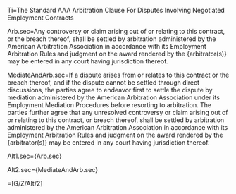 Ti=The Standard AAA Arbitration Clause For Disputes Involving Negotiated Employment Contracts

Arb.sec=Any controversy or claim arising out of or relating to this contract, or the breach thereof, shall be settled by arbitration administered by the American Arbitration Association in accordance with its Employment Arbitration Rules and judgment on the award rendered by the {arbitrator(s)} may be entered in any court having jurisdiction thereof.

MediateAndArb.sec=If a dispute arises from or relates to this contract or the breach thereof, and if the dispute cannot be settled through direct discussions, the parties agree to endeavor first to settle the dispute by mediation administered by the American Arbitration Association under its Employment Mediation Procedures before resorting to arbitration. The parties further agree that any unresolved controversy or claim arising out of or relating to this contract, or breach thereof, shall be settled by arbitration administered by the American Arbitration Association in accordance with its Employment Arbitration Rules and judgment on the award rendered by the {arbitrator(s)} may be entered in any court having jurisdiction thereof.

Alt1.sec={Arb.sec}

Alt2.sec={MediateAndArb.sec}

=[G/Z/Alt/2]